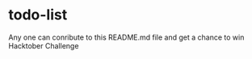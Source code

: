 # todo-list
Any one can conribute to this README.md file and get a chance to win Hacktober Challenge
